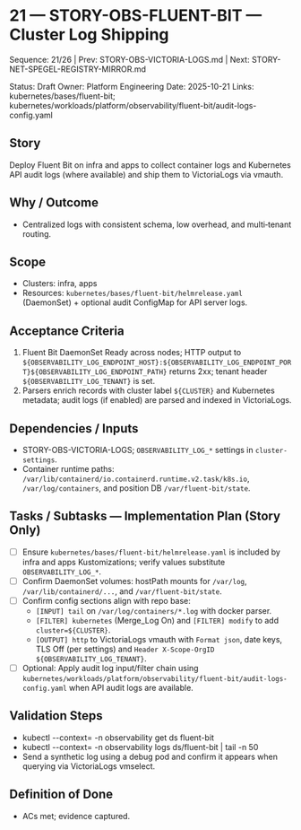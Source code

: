 # 21 — STORY-OBS-FLUENT-BIT — Cluster Log Shipping

Sequence: 21/26 | Prev: STORY-OBS-VICTORIA-LOGS.md | Next: STORY-NET-SPEGEL-REGISTRY-MIRROR.md

Status: Draft
Owner: Platform Engineering
Date: 2025-10-21
Links: kubernetes/bases/fluent-bit; kubernetes/workloads/platform/observability/fluent-bit/audit-logs-config.yaml

## Story
Deploy Fluent Bit on infra and apps to collect container logs and Kubernetes API audit logs (where available) and ship them to VictoriaLogs via vmauth.

## Why / Outcome
- Centralized logs with consistent schema, low overhead, and multi‑tenant routing.

## Scope
- Clusters: infra, apps
- Resources: `kubernetes/bases/fluent-bit/helmrelease.yaml` (DaemonSet) + optional audit ConfigMap for API server logs.

## Acceptance Criteria
1) Fluent Bit DaemonSet Ready across nodes; HTTP output to `${OBSERVABILITY_LOG_ENDPOINT_HOST}:${OBSERVABILITY_LOG_ENDPOINT_PORT}${OBSERVABILITY_LOG_ENDPOINT_PATH}` returns 2xx; tenant header `${OBSERVABILITY_LOG_TENANT}` is set.
2) Parsers enrich records with cluster label `${CLUSTER}` and Kubernetes metadata; audit logs (if enabled) are parsed and indexed in VictoriaLogs.

## Dependencies / Inputs
- STORY-OBS-VICTORIA-LOGS; `OBSERVABILITY_LOG_*` settings in `cluster-settings`.
- Container runtime paths: `/var/lib/containerd/io.containerd.runtime.v2.task/k8s.io`, `/var/log/containers`, and position DB `/var/fluent-bit/state`.

## Tasks / Subtasks — Implementation Plan (Story Only)
- [ ] Ensure `kubernetes/bases/fluent-bit/helmrelease.yaml` is included by infra and apps Kustomizations; verify values substitute `OBSERVABILITY_LOG_*`.
- [ ] Confirm DaemonSet volumes: hostPath mounts for `/var/log`, `/var/lib/containerd/...`, and `/var/fluent-bit/state`.
- [ ] Confirm config sections align with repo base:
  - `[INPUT] tail` on `/var/log/containers/*.log` with docker parser.
  - `[FILTER] kubernetes` (Merge_Log On) and `[FILTER] modify` to add `cluster=${CLUSTER}`.
  - `[OUTPUT] http` to VictoriaLogs vmauth with `Format json`, date keys, TLS Off (per settings) and `Header X-Scope-OrgID ${OBSERVABILITY_LOG_TENANT}`.
- [ ] Optional: Apply audit log input/filter chain using `kubernetes/workloads/platform/observability/fluent-bit/audit-logs-config.yaml` when API audit logs are available.

## Validation Steps
- kubectl --context=<ctx> -n observability get ds fluent-bit
- kubectl --context=<ctx> -n observability logs ds/fluent-bit | tail -n 50
- Send a synthetic log using a debug pod and confirm it appears when querying via VictoriaLogs vmselect.

## Definition of Done
- ACs met; evidence captured.
